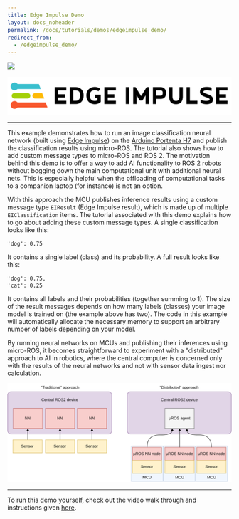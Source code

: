 ```yaml
---
title: Edge Impulse Demo
layout: docs_noheader
permalink: /docs/tutorials/demos/edgeimpulse_demo/
redirect_from:
  - /edgeimpulse_demo/
---
```


<img src="https://img.shields.io/badge/Tested_on-Humble-blue" style="display:inline"/>

![Edge Impulse](ei_logo.png)

---

This example demonstrates how to run an image classification neural network (built using [Edge Impulse](https://www.edgeimpulse.com/)) on the [Arduino Portenta H7](https://store.arduino.cc/products/portenta-h7) and publish the classification results using micro-ROS. The tutorial also shows how to add custom message types to micro-ROS and ROS 2. The motivation behind this demo is to offer a way to add AI functionality to ROS 2 robots without bogging down the main computational unit with additional neural nets. This is especially helpful when the offloading of computational tasks to a companion laptop (for instance) is not an option. 

With this approach the MCU publishes inference results using a custom message type `EIResult` (Edge Impulse result), which is made up of multiple `EIClassification` items. The tutorial associated with this demo explains how to go about adding these custom message types. A single classification looks like this:

```
'dog': 0.75
```

It contains a single label (class) and its probability. A full result looks like this:

```
'dog': 0.75,
'cat': 0.25
```

It contains all labels and their probabilities (together summing to 1). The size of the result messages depends on how many labels (classes) your image model is trained on (the example above has two). The code in this example will automatically allocate the necessary memory to support an arbitrary number of labels depending on your model.



By running neural networks on MCUs and publishing their inferences using micro-ROS, it becomes straightforward to experiment with a "distributed" approach to AI in robotics, where the central computer is concerned only with the results of the neural networks and not with sensor data ingest nor calculation.

![Traditional vs distributed approach](traditional_vs_distributed.png)

---


To run this demo yourself, check out the video walk through and instructions given [here](https://github.com/avielbr/micro_ros_ei).
